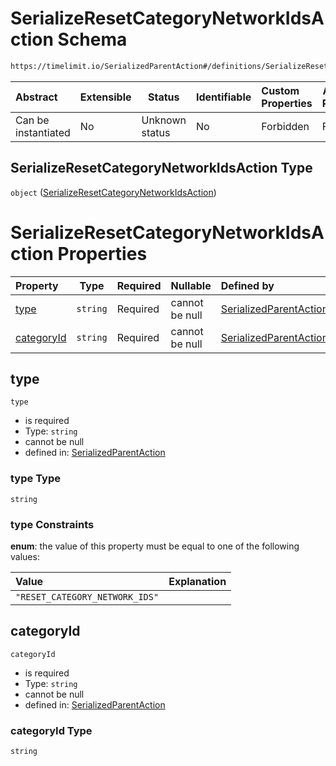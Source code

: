 # SerializeResetCategoryNetworkIdsAction Schema

```txt
https://timelimit.io/SerializedParentAction#/definitions/SerializeResetCategoryNetworkIdsAction
```




| Abstract            | Extensible | Status         | Identifiable | Custom Properties | Additional Properties | Access Restrictions | Defined In                                                                                        |
| :------------------ | ---------- | -------------- | ------------ | :---------------- | --------------------- | ------------------- | ------------------------------------------------------------------------------------------------- |
| Can be instantiated | No         | Unknown status | No           | Forbidden         | Forbidden             | none                | [SerializedParentAction.schema.json\*](SerializedParentAction.schema.json "open original schema") |

## SerializeResetCategoryNetworkIdsAction Type

`object` ([SerializeResetCategoryNetworkIdsAction](serializedparentaction-definitions-serializeresetcategorynetworkidsaction.md))

# SerializeResetCategoryNetworkIdsAction Properties

| Property                  | Type     | Required | Nullable       | Defined by                                                                                                                                                                                                                                                |
| :------------------------ | -------- | -------- | -------------- | :-------------------------------------------------------------------------------------------------------------------------------------------------------------------------------------------------------------------------------------------------------- |
| [type](#type)             | `string` | Required | cannot be null | [SerializedParentAction](serializedparentaction-definitions-serializeresetcategorynetworkidsaction-properties-type.md "https&#x3A;//timelimit.io/SerializedParentAction#/definitions/SerializeResetCategoryNetworkIdsAction/properties/type")             |
| [categoryId](#categoryid) | `string` | Required | cannot be null | [SerializedParentAction](serializedparentaction-definitions-serializeresetcategorynetworkidsaction-properties-categoryid.md "https&#x3A;//timelimit.io/SerializedParentAction#/definitions/SerializeResetCategoryNetworkIdsAction/properties/categoryId") |

## type




`type`

-   is required
-   Type: `string`
-   cannot be null
-   defined in: [SerializedParentAction](serializedparentaction-definitions-serializeresetcategorynetworkidsaction-properties-type.md "https&#x3A;//timelimit.io/SerializedParentAction#/definitions/SerializeResetCategoryNetworkIdsAction/properties/type")

### type Type

`string`

### type Constraints

**enum**: the value of this property must be equal to one of the following values:

| Value                          | Explanation |
| :----------------------------- | ----------- |
| `"RESET_CATEGORY_NETWORK_IDS"` |             |

## categoryId




`categoryId`

-   is required
-   Type: `string`
-   cannot be null
-   defined in: [SerializedParentAction](serializedparentaction-definitions-serializeresetcategorynetworkidsaction-properties-categoryid.md "https&#x3A;//timelimit.io/SerializedParentAction#/definitions/SerializeResetCategoryNetworkIdsAction/properties/categoryId")

### categoryId Type

`string`
